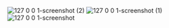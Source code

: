 ![127 0 0 1-screenshot (2)](https://user-images.githubusercontent.com/74598452/201384279-eca118fb-9643-4f71-a08b-6dd6bdb07cc5.png)
![127 0 0 1-screenshot (1)](https://user-images.githubusercontent.com/74598452/201384284-ecd0bf56-255e-43a6-9ea3-4e31ec3c645f.png)
![127 0 0 1-screenshot](https://user-images.githubusercontent.com/74598452/201384288-58bb3df3-8040-4965-b2e2-00cb58da95f6.png)
